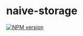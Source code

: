 # naive-storage

[![NPM version](https://img.shields.io/npm/v/naive-storage?color=a1b858&label=)](https://www.npmjs.com/package/naive-storage)

